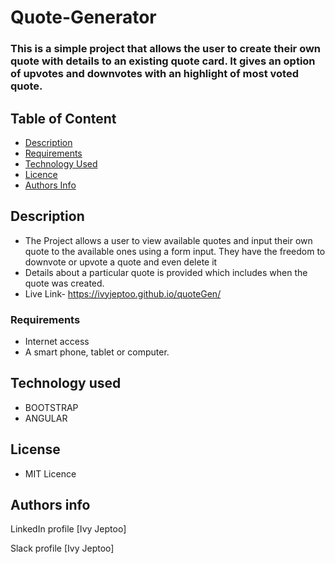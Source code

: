 # Quote-Generator
### This is a simple project that allows the user to create their own quote with details to an existing quote card. It gives an option of upvotes and downvotes with an highlight of most voted quote. 

## Table of Content

+ [Description](#description)
+ [Requirements](#requirements)
+ [Technology Used](#technology-used) 
+ [Licence](#licence)
+ [Authors Info](#author-Info)

## Description
 + The Project allows a user to view available quotes and input their own quote to the available ones using a form input. They have the freedom to downvote or upvote a quote and even delete it
 + Details about a particular quote is provided which includes when the quote was created.  
 + Live Link- https://ivyjeptoo.github.io/quoteGen/
  
 
 ### Requirements
  + Internet access
  + A smart phone, tablet or computer.  
  
  
  ## Technology used
  + BOOTSTRAP
  + ANGULAR
  
  
  
  ## License
  + MIT Licence
  


## Authors info

LinkedIn profile [Ivy Jeptoo] 

Slack profile [Ivy Jeptoo] 
